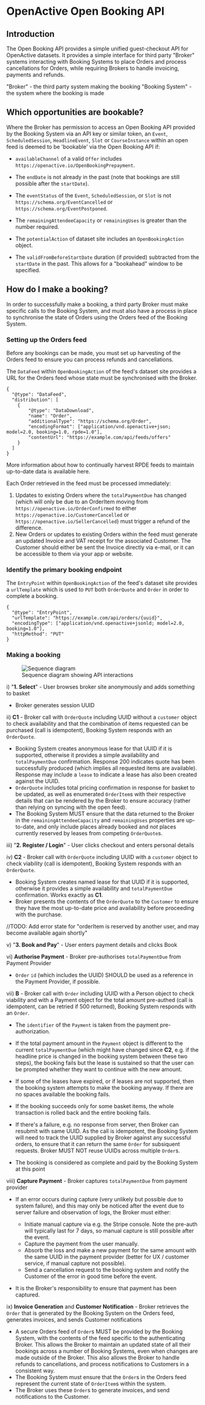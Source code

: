 # OpenActive Open Booking API

## Introduction

The Open Booking API provides a simple unified guest-checkout API for OpenActive datasets. It provides a simple interface for third party "Broker" systems interacting with Booking Systems to place Orders and process cancellations for Orders, while requiring Brokers to handle invoicing, payments and refunds.

"Broker" - the third party system making the booking
"Booking System" - the system where the booking is made


## Which opportunities are bookable?

Where the Broker has permission to access an Open Booking API provided by the Booking System via an API key or similar token, an `Event`, `ScheduledSession`, `HeadlineEvent`, `Slot` or `CourseInstance` within an open feed is deemed to be 'bookable' via the Open Booking API if:

- `availableChannel` of a valid `Offer` includes `https://openactive.io/OpenBookingPrepayment`.

- The `endDate` is not already in the past (note that bookings are still possible after the `startDate`).

- The `eventStatus` of the `Event`, `ScheduledSession`, or `Slot` is not `https://schema.org/EventCancelled` or `https://schema.org/EventPostponed`.

- The `remainingAttendeeCapacity` or `remainingUses` is greater than the number required.

- The `potentialAction` of dataset site includes an `OpenBookingAction` object.

- The `validFromBeforeStartDate` duration (if provided) subtracted from the `startDate` in the past. This allows for a "bookahead" window to be specified.


## How do I make a booking?

In order to successfully make a booking, a third party Broker must make specific calls to the Booking System, and must also have a process in place to synchronise the state of Orders using the Orders feed of the Booking System.

### Setting up the Orders feed

Before any bookings can be made, you must set up harvesting of the Orders feed to ensure you can process refunds and cancellations.

The `DataFeed` within `OpenBookingAction` of the feed's dataset site provides a URL for the Orders feed whose state must be synchronised with the Broker.

```
{
  "@type": "DataFeed",
  "distribution": [
    {
        "@type": "DataDownload",
        "name": "Order",
        "additionalType": "https://schema.org/Order",
        "encodingFormat": ["application/vnd.openactive+json; model=2.0, booking=1.0, rpde=1.0"],
        "contentUrl": "https://example.com/api/feeds/offers"
    }
  ]
}
```

More information about how to continually harvest RPDE feeds to maintain up-to-date data is available here.

Each Order retrieved in the feed must be processed immediately:

1. Updates to existing Orders where the `totalPaymentDue` has changed (which will only be due to an OrderItem moving from `https://openactive.io/OrderConfirmed` to either `https://openactive.io/CustomerCancelled` or `https://openactive.io/SellerCancelled`) must trigger a refund of the difference.
2. New Orders or updates to existing Orders within the feed must generate an updated Invoice and VAT receipt for the associated Customer. The Customer should either be sent the Invoice directly via e-mail, or it can be accessible to them via your app or website.

### Identify the primary booking endpoint

The `EntryPoint` within `OpenBookingAction` of the feed's dataset site provides a `urlTemplate` which is used to `PUT` both `OrderQuote` and `Order` in order to complete a booking.

```
{
  "@type": "EntryPoint",
  "urlTemplate": "https://example.com/api/orders/{uuid}",
  "encodingType": ["application/vnd.openactive+jsonld; model=2.0, booking=1.0"],
  "httpMethod": "PUT"
}
```

### Making a booking

<figure>
 <img src="sequencediagram.png" alt="Sequence diagram">
 <figcaption>Sequence diagram showing API interactions</figcaption>
</figure>

i) "**1. Select**" - User browses broker site anonymously and adds something to basket

  - <a>Broker</a> generates session UUID

ii) **C1** - <a>Broker</a> call with `OrderQuote` including UUID without a `customer` object to check availability and that the combination of items requested can be purchased (call is idempotent), <a>Booking System</a> responds with an `OrderQuote`.

  - <a>Booking System</a> creates anonymous lease for that UUID if it is supported, otherwise it provides a simple availability and `totalPaymentDue` confirmation. Response 200 indicates quote has been successfully produced (which implies all requested items are available). Response may include a `lease` to indicate a lease has also been created against the UUID.
  - `OrderQuote` includes total pricing confirmation in response for basket to be updated, as well as enumerated `OrderItem`s with their respective details that can be rendered by the <a>Broker</a> to ensure accuracy (rather than relying on syncing with the open feed).
  - The <a>Booking System</a> MUST ensure that the data returned to the <a>Broker</a> in the `remainingAttendeeCapacity` and `remainingUses` properties are up-to-date, and only include places already booked and *not* places currently reserved by leases from competing `OrderQuote`s.

iii) "**2. Register / Login**" - User clicks checkout and enters personal details

iv) **C2** - <a>Broker</a> call with `OrderQuote` including UUID with a `customer` object to check viability (call is idempotent), <a>Booking System</a> responds with an `OrderQuote`.

  - <a>Booking System</a> creates named lease for that UUID if it is supported, otherwise it provides a simple availability and `totalPaymentDue` confirmation. Works exactly as **C1**.
  - <a>Broker</a> presents the contents of the `OrderQuote` to the `Customer` to ensure they have the most up-to-date price and availability before proceeding with the purchase.

//TODO: Add error state for "orderItem is reserved by another user, and may become available again shortly"

v) "**3. Book and Pay**" - User enters payment details and clicks Book

vi) **Authorise Payment** - <a>Broker</a> pre-authorises `totalPaymentDue` from <a>Payment Provider</a>

  - `Order` `id` (which includes the UUID) SHOULD be used as a reference in the <a>Payment Provider</a>, if possible.

vii) **B** - <a>Broker</a> call with `Order` including UUID with a Person object to check viability and with a Payment object for the total amount pre-authed (call is idempotent, can be retried if 500 returned), <a>Booking System</a> responds with an `Order`.

  - The `identifier` of the `Payment` is taken from the payment pre-authorization.

  - If the total payment amount in the `Payment` object is different to the current `totalPaymentDue` (which might have changed since **C2**, e.g. if the headline price is changed in the booking system between these two steps), the booking fails but the lease is sustained so that the user can be prompted whether they want to continue with the new amount.

  - If some of the leases have expired, or if leases are not supported, then the booking system attempts to make the booking anyway. If there are no spaces available the booking fails.

  - If the booking succeeds only for some basket items, the whole transaction is rolled back and the entire booking fails.

  - If there's a failure, e.g. no response from server, then <a>Broker</a> can resubmit with same UUID. As the call is idempotent, the Booking System will need to track the UUID supplied by <a>Broker</a> against any successful orders, to ensure that it can return the same `Order` for subsiquent requests. <a>Broker</a> MUST NOT reuse UUIDs across multiple `Order`s.

  - The booking is considered as complete and paid by the <a>Booking System</a> at this point

viii) **Capture Payment** - <a>Broker</a> captures `totalPaymentDue` from payment provider

  - If an error occurs during capture (very unlikely but possible due to system failure), and this may only be noticed after the event due to server failure and observation of logs, the <a>Broker</a> must either:
    - Initiate manual capture via e.g. the Stripe console. Note the pre-auth will typically last for 7 days, so manual capture is still possible after the event.
    - Capture the payment from the user manually.
    - Absorb the loss and make a new payment for the same amount with the same UUID in the payment provider (better for UX / customer service, if manual capture not possible).
    - Send a cancellation request to the booking system and notify the <a>Customer</a> of the error in good time before the event.

 - It is the <a>Broker</a>'s responsibility to ensure that payment has been captured.

ix) **Invoice Generation** and **Customer Notification** - <a>Broker</a> retrieves the `Order` that is generated by the <a>Booking System</a> on the <a>Orders feed</a>, generates invoices, and sends <a>Customer</a> notifications

  - A secure <a>Orders feed</a> of `Order`s MUST be provided by the <a>Booking System</a>, with the contents of the feed specific to the authenticating <a>Broker</a>. This allows the <a>Broker</a> to maintain an updated state of all their bookings across a number of <a>Booking Systems</a>, even when changes are made outside of the <a>Broker</a>. This also allows the <a>Broker</a> to handle refunds to cancellations, and process notifications to <a>Customers</a> in a consistent way.
  - The <a>Booking System</a> must ensure that the `Order`s in the <a>Orders feed</a> represent the current state of `OrderItem`s within the system.
  - The <a>Broker</a> uses these `Order`s to generate invoices, and send notifications to the <a>Customer</a>.
